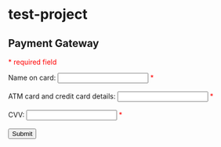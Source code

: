 # test-project
<html>
<head>
<style>
.error {color: #FF0000;}
</style>
</head>
<body>

<?php

$Name on cardErr = $ATM card and credit card detailsErr = $CVVErr = "";
$Name on card = $ATM card and credit card details = $CVV = "";

if ($_POST)
{
if (empty($_POST["name on card"]))
{
$name on cardErr ="Name on card is required";
}
else
{
$name on card= test_input($_POST["name on card"]))
}

if (empty($_POST["ATM card and credit card details"]))
{
$ATM card and credit card detailsErr= "ATM card and credit card details";
}
else
{
$ATM card and credit card details = test_input($_POST[" ATM card and credit card details"]);
}
if (empty($_POST["CVV"]))
{
$CVV= "CVV";
}
else
{
$CVV = test_input($_POST["CVV"]);
}
function test_input($data) {
$data = trim($data);
$data = stripslashes($data);
$data = htmlspecialchars($data);
return $data;
}
?>
<h2> Payment Gateway</h2>
<p><span class="error">* required field</span></p>
<form method="post" action="<?php echo htmlspecialchars($_SERVER["PHP_SELF"]);?>
Name on card: <input type="text" name="name on card">
<span class="error">* <?php echo $name on cardErr;?></span><br><br>
ATM card and credit card details: <input type="text" name="ATM card and credit card details">
<span class="error">* <?php echo $   ATM card and credit card detailsErr;?></span><br><br>
CVV: <input type="text" name="CVV">
<span class="error">* <?php echo $CVVErr;?></span><br><br>
<input type="submit" name="submit" value="Submit">
</form>
</body>
</html>
